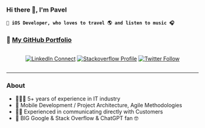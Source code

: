 ### Hi there 👋, I'm Pavel

**` iOS Developer, who loves to travel 🌎 and listen to music 🎧`**

### 💼 **[My GitHub Portfolio](https://github.com/paulmaxgithub/iOS_Developer_Portfolio)**

<div style="display:flex;justify-content:center;">
  
  [![LinkedIn Connect](https://img.shields.io/badge/LinkedIn-0077B5?style=for-the-badge&logo=linkedin&logoColor=white
)](https://www.linkedin.com/in/pavelmaximenko/)
  [![Stackoverflow Profile](https://img.shields.io/badge/Stack_Overflow-FE7A16?style=for-the-badge&logo=stack-overflow&logoColor=white)](https://stackoverflow.com/users/11359553/paulmax)
  [![Twitter Follow](https://img.shields.io/twitter/follow/paulmax_iOS?color=yellow&logo=twitter&logoColor=yellow&style=for-the-badge)](https://twitter.com/paulmax_iOS)

</div>

---

### About
- 👨🏼‍💻 5+ years of experience in IT industry
- 📱 Mobile Development / Project Architecture, Agile Methodologies
- 🙏🏽 Experienced in communicating directly with Customers
- 🫶 BIG Google & Stack Overflow & ChatGPT fan 🤓

<!--
**paulmaxgithub/paulmaxgithub** is a ✨ _special_ ✨ repository because its `README.md` (this file) appears on your GitHub profile.

Here are some ideas to get you started:

- 🔭 I’m currently working on ...
- 🌱 I’m currently learning ...
- 👯 I’m looking to collaborate on ...
- 🤔 I’m looking for help with ...
- 💬 Ask me about ...
- 📫 How to reach me: ...
- 😄 Pronouns: ...
- ⚡ Fun fact: ...
-->
